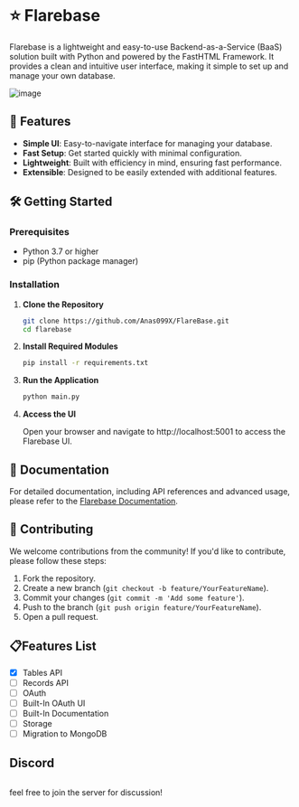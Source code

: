 # ⭐ Flarebase

Flarebase is a lightweight and easy-to-use Backend-as-a-Service (BaaS) solution built with Python and powered by the FastHTML Framework. It provides a clean and intuitive user interface, making it simple to set up and manage your own database.

![image](https://github.com/user-attachments/assets/3f0c5868-b98d-40ea-b302-a5876d246f28)

## 🌟 Features
- **Simple UI**: Easy-to-navigate interface for managing your database.
- **Fast Setup**: Get started quickly with minimal configuration.
- **Lightweight**: Built with efficiency in mind, ensuring fast performance.
- **Extensible**: Designed to be easily extended with additional features.


## 🛠️ Getting Started

### Prerequisites
- Python 3.7 or higher
- pip (Python package manager)

### Installation

1. **Clone the Repository**
   ```bash
   git clone https://github.com/Anas099X/FlareBase.git
   cd flarebase
2. **Install Required Modules**
     ```bash
     pip install -r requirements.txt
3. **Run the Application**
   ```bash
   python main.py
4. **Access the UI**

   Open your browser and navigate to http://localhost:5001 to access the Flarebase UI.

## 📖 Documentation

For detailed documentation, including API references and advanced usage, please refer to the [Flarebase Documentation](https://github.com/Anas099X/Flarebase/blob/main/docs/Flarebase_Documentation.md).


## 🤝 Contributing

We welcome contributions from the community! If you'd like to contribute, please follow these steps:

1. Fork the repository.
2. Create a new branch (`git checkout -b feature/YourFeatureName`).
3. Commit your changes (`git commit -m 'Add some feature'`).
4. Push to the branch (`git push origin feature/YourFeatureName`).
5. Open a pull request.

## 📋Features List

- [x] Tables API
- [ ] Records API
- [ ] OAuth
- [ ] Built-In OAuth UI
- [ ] Built-In Documentation
- [ ] Storage
- [ ] Migration to MongoDB

## Discord
<td><a target="_blank" href="https://discord.gg/GuTRtB66qP"><img src="https://dcbadge.limes.pink/api/server/GuTRtB66qP" alt="" /></a></td>

feel free to join the server for discussion!
